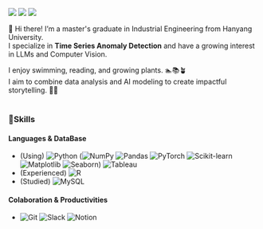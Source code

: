 <a href="https://velog.io/@kyeongjun1007" target="_blank"><img src="https://img.shields.io/badge/Velog-20C997?style=plastic&logo=Velog&logoColor=white"/></a>
<a href="https://gauguinjun.tistory.com/" target="_blank"><img src="https://img.shields.io/badge/Tistory-FF6600?style=plastic&logo=Tistory&logoColor=white"/></a>
<a href="https://www.notion.so/kyongjun1007/CV-147893b535678003b276d1fb83f6f5aa?pvs=4"><img src="https://img.shields.io/badge/CV&Portfolio-black?style=plastic&logo=notion&logoColor=white"/></a>

👋 Hi there! I’m a master's graduate in Industrial Engineering from Hanyang University.  
I specialize in **Time Series Anomaly Detection** and have a growing interest in LLMs and Computer Vision.

I enjoy swimming, reading, and growing plants. 🏊📚🪴  
I aim to combine data analysis and AI modeling to create impactful storytelling. 🧑‍💻  
<br>
### 💪Skills
#### Languages &  DataBase
- (Using) ![Python](https://img.shields.io/badge/Python-3776AB?style=flat-square&logo=python&logoColor=white)
(![NumPy](https://img.shields.io/badge/NumPy-013243?style=flat-square&logo=numpy&logoColor=white)
![Pandas](https://img.shields.io/badge/Pandas-150458?style=flat-square&logo=pandas&logoColor=white)
![PyTorch](https://img.shields.io/badge/PyTorch-EE4C2C?style=flat-square&logo=pytorch&logoColor=white)
![Scikit-learn](https://img.shields.io/badge/Scikit--learn-F7931E?style=flat-square&logo=scikit-learn&logoColor=white)
![Matplotlib](https://img.shields.io/badge/Matplotlib-11557C?style=flat-square&logo=matplotlib&logoColor=white)
![Seaborn](https://img.shields.io/badge/Seaborn-9E4D94?style=flat-square&logo=seaborn&logoColor=white))
![Tableau](https://img.shields.io/badge/Tableau-E97627?style=flat-square&logo=tableau&logoColor=white)  
- (Experienced) ![R](https://img.shields.io/badge/R-276DC3?style=flat-square&logo=r&logoColor=white)   
- (Studied) ![MySQL](https://img.shields.io/badge/MySQL-4479A1?style=flat-square&logo=mysql&logoColor=white)   
#### Colaboration & Productivities
- ![Git](https://img.shields.io/badge/Git-F05032?style=flat-square&logo=git&logoColor=white)
![Slack](https://img.shields.io/badge/Slack-4A154B?style=flat-square&logo=slack&logoColor=white)
![Notion](https://img.shields.io/badge/Notion-000000?style=flat-square&logo=notion&logoColor=white)   
<br>
<!--
<div style="display: flex; justify-content: flex-start; align-items: center; flex-wrap: nowrap; gap: 0;">
    <a href="https://github.com/kyeongjun1007/github-readme-stats" style="margin: 0;">
        <img src="https://github-readme-stats.vercel.app/api/top-langs/?username=kyeongjun1007&layout=donut&show_icons=true&theme=material-palenight&hide_border=true&bg_color=20232a&icon_color=58A6FF&text_color=fff&title_color=58A6FF&count_private=true&exclude_repo=Face-Transfer-Application" width="30%" height="150px"/>
    </a>
    <a href="https://github.com/kyeongjun1007/github-readme-stats" style="margin: 0;">
        <img src="https://github-readme-stats.vercel.app/api?username=kyeongjun1007&show_icons=true&theme=material-palenight&hide_border=true&bg_color=20232a&icon_color=58A6FF&text_color=fff&title_color=58A6FF&count_private=true" width="39%" height="150px"/>
    </a>
    <a href="https://solved.ac/profile/gauguinjun96" style="margin: 0;">
        <img src="http://mazassumnida.wtf/api/v2/generate_badge?boj=gauguinjun96" width="30%" height="150px"/>
    </a>
</div>
<br>
-->
